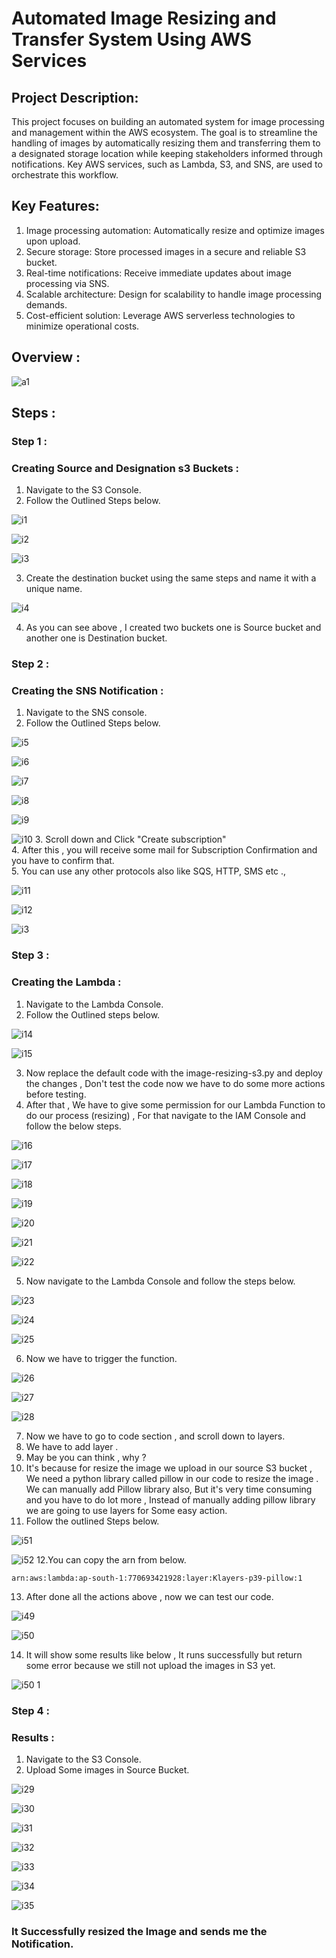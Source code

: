 # Automated Image Resizing and Transfer System Using AWS Services

## Project Description:
This project focuses on building an automated system for image processing and management within the AWS ecosystem. The goal is to streamline the handling of images by automatically resizing them and transferring them to a designated storage location while keeping stakeholders informed through notifications. Key AWS services, such as Lambda, S3, and SNS, are used to orchestrate this workflow.

## Key Features:
1. Image processing automation: Automatically resize and optimize images upon upload.
2. Secure storage: Store processed images in a secure and reliable S3 bucket.
3. Real-time notifications: Receive immediate updates about image processing via SNS.
4. Scalable architecture: Design for scalability to handle image processing demands.
5. Cost-efficient solution: Leverage AWS serverless technologies to minimize operational costs.

## Overview :

![a1](https://github.com/itz-mathesh/image-resizing-using-s3-lambda-and-sns/assets/144098846/d806e90a-365e-4f59-a6ac-2606c74b79e3)



## Steps :
### Step 1 :
### Creating Source and Designation s3 Buckets :

1. Navigate to the S3 Console.
2. Follow the Outlined Steps below.


![i1](https://github.com/itz-mathesh/image-resizing-using-s3-lambda-and-sns/assets/144098846/fcf47c3c-3b40-4952-a0b5-5f53fe3d6444)


![i2](https://github.com/itz-mathesh/image-resizing-using-s3-lambda-and-sns/assets/144098846/038c999c-e926-4613-9a23-2d5593c8fd95)


![i3](https://github.com/itz-mathesh/image-resizing-using-s3-lambda-and-sns/assets/144098846/5cc0025f-29ac-40bd-8ee3-619271aaba58)

3. Create the destination bucket using the same steps and name it with a unique name.

![i4](https://github.com/itz-mathesh/image-resizing-using-s3-lambda-and-sns/assets/144098846/2b98cf18-6e99-4154-81d9-c3ca5e864938)

4. As you can see above , I created two buckets one is Source bucket and another one is Destination bucket.

### Step 2 :
### Creating the SNS Notification :

1. Navigate to the SNS console.
2. Follow the Outlined Steps below.


![i5](https://github.com/itz-mathesh/image-resizing-using-s3-lambda-and-sns/assets/144098846/50ae0833-cc4a-4cdd-9d03-2554cf981104)


![i6](https://github.com/itz-mathesh/image-resizing-using-s3-lambda-and-sns/assets/144098846/bd101082-a68f-4f12-8131-412766a0835a)



![i7](https://github.com/itz-mathesh/image-resizing-using-s3-lambda-and-sns/assets/144098846/12321adb-93ea-4715-9416-9ad0c3dd7ca3)


![i8](https://github.com/itz-mathesh/image-resizing-using-s3-lambda-and-sns/assets/144098846/50d699f3-6501-418e-8303-9f4f113325ef)


![i9](https://github.com/itz-mathesh/image-resizing-using-s3-lambda-and-sns/assets/144098846/96b45ba6-822d-4961-b5d1-e70fab104ac6)


![i10](https://github.com/itz-mathesh/image-resizing-using-s3-lambda-and-sns/assets/144098846/9da24906-1523-4158-8c9c-0a3c23902dbc)
3. Scroll down and Click "Create subscription" <br>
4. After this , you will receive some mail for Subscription Confirmation and you have to confirm that.<br>
5. You can use any other protocols also like SQS, HTTP, SMS etc .,<br>


![i11](https://github.com/itz-mathesh/image-resizing-using-s3-lambda-and-sns/assets/144098846/39c7c7d2-e9c0-41e7-b3e9-54802bf871d5)


![i12](https://github.com/itz-mathesh/image-resizing-using-s3-lambda-and-sns/assets/144098846/3bb970d6-b6de-4d45-a7d7-8738987d32b7)


![i3](https://github.com/itz-mathesh/image-resizing-using-s3-lambda-and-sns/assets/144098846/00b10697-1827-4304-b130-a4856e780570)



### Step 3 :
### Creating the Lambda :

1. Navigate to the Lambda Console.
2. Follow the Outlined steps below.

![i14](https://github.com/itz-mathesh/image-resizing-using-s3-lambda-and-sns/assets/144098846/c90eaf3b-2a38-46dc-80f2-a097febf0e95)



![i15](https://github.com/itz-mathesh/image-resizing-using-s3-lambda-and-sns/assets/144098846/1eeca065-8dbd-41d4-953d-59cec42c87bc)

3. Now replace the default code with the image-resizing-s3.py and deploy the changes , Don't test the code now we have to do some more actions before testing.
4. After that , We have to give some permission for our Lambda Function to do our process (resizing) , For that navigate to the IAM Console and follow the below steps.


![i16](https://github.com/itz-mathesh/image-resizing-using-s3-lambda-and-sns/assets/144098846/c49c69dc-7e60-4fd1-835c-4b1581e3122e)

![i17](https://github.com/itz-mathesh/image-resizing-using-s3-lambda-and-sns/assets/144098846/c983d5e0-e443-42c1-ab03-5bdea50434df)


![i18](https://github.com/itz-mathesh/image-resizing-using-s3-lambda-and-sns/assets/144098846/2eb8707d-bb9c-40e6-a4cb-3fb9688fe4b2)


![i19](https://github.com/itz-mathesh/image-resizing-using-s3-lambda-and-sns/assets/144098846/e7ab7943-e876-402c-b074-ad3b4873484e)


![i20](https://github.com/itz-mathesh/image-resizing-using-s3-lambda-and-sns/assets/144098846/70bc666a-cda0-4374-b01f-1c91e5082770)


![i21](https://github.com/itz-mathesh/image-resizing-using-s3-lambda-and-sns/assets/144098846/d0f40dad-c535-45c0-a19c-402aba93d555)


![i22](https://github.com/itz-mathesh/image-resizing-using-s3-lambda-and-sns/assets/144098846/11be7629-4cf2-4318-adbf-d01873a4655c)

5. Now navigate to the Lambda Console and follow the steps below.


![i23](https://github.com/itz-mathesh/image-resizing-using-s3-lambda-and-sns/assets/144098846/17797c6b-109c-455d-ae15-d412b83182fe)


![i24](https://github.com/itz-mathesh/image-resizing-using-s3-lambda-and-sns/assets/144098846/fd489e94-5129-4bee-a682-ad24a2685233)


![i25](https://github.com/itz-mathesh/image-resizing-using-s3-lambda-and-sns/assets/144098846/69779aa0-34d3-4502-9f9e-4ac15331db99)


6. Now we have to trigger the function.


![i26](https://github.com/itz-mathesh/image-resizing-using-s3-lambda-and-sns/assets/144098846/166aadb1-4d3a-40d8-a70e-681ea507e1d1)


![i27](https://github.com/itz-mathesh/image-resizing-using-s3-lambda-and-sns/assets/144098846/b8dcb311-1914-47bc-96a7-5df62a283954)


![i28](https://github.com/itz-mathesh/image-resizing-using-s3-lambda-and-sns/assets/144098846/76164aba-a478-4590-a7e4-966d3f30078f)


7. Now we have to go to code section , and scroll down to  layers.<br>
8. We have to add layer .<br>
9. May be you can think , why ?<br>
10. It's because for resize the image we upload in our source S3 bucket , We need a python library called pillow in our code to resize the image . We can manually add Pillow library also, But it's very time consuming and you have to do lot more , Instead of manually adding pillow library we are going to use layers for Some easy action.<br>
11. Follow the outlined Steps below.


![i51](https://github.com/itz-mathesh/image-resizing-using-s3-lambda-and-sns/assets/144098846/a4500c08-8a18-4a26-844a-5ad7712ba310)


![i52](https://github.com/itz-mathesh/image-resizing-using-s3-lambda-and-sns/assets/144098846/d20cb878-d8a9-4757-8f42-7596f5448f0f)
12.You can copy the arn from below.

```
arn:aws:lambda:ap-south-1:770693421928:layer:Klayers-p39-pillow:1
```

13. After done all the actions above , now we can test our code.

![i49](https://github.com/itz-mathesh/image-resizing-using-s3-lambda-and-sns/assets/144098846/fa884cf6-e858-44c4-ac03-fa4b4c0de763)


![i50](https://github.com/itz-mathesh/image-resizing-using-s3-lambda-and-sns/assets/144098846/9f13561b-3839-495e-bf69-9ac34605f3c9)

14. It will show some results like below , It runs successfully but return some error because we still not upload the images in S3 yet.


![i50 1](https://github.com/itz-mathesh/image-resizing-using-s3-lambda-and-sns/assets/144098846/d4d73c43-32aa-4ada-bed0-3aa30dd053e4)


### Step 4 :
### Results :

1. Navigate to the S3 Console.
2. Upload Some images in  Source Bucket.


![i29](https://github.com/itz-mathesh/image-resizing-using-s3-lambda-and-sns/assets/144098846/43f39f6f-dc95-4df6-a7b2-7b4f7d631642)



![i30](https://github.com/itz-mathesh/image-resizing-using-s3-lambda-and-sns/assets/144098846/4deb12e5-3597-4ebc-bf28-3b235b058969)


![i31](https://github.com/itz-mathesh/image-resizing-using-s3-lambda-and-sns/assets/144098846/bc0585bd-0e6d-47e3-891b-e5dd3be0da2b)


![i32](https://github.com/itz-mathesh/image-resizing-using-s3-lambda-and-sns/assets/144098846/c9eb1a36-198e-4b90-be94-0c95c9d877c6)


![i33](https://github.com/itz-mathesh/image-resizing-using-s3-lambda-and-sns/assets/144098846/4e827762-b1f7-49d0-90ce-370ddaac014f)


![i34](https://github.com/itz-mathesh/image-resizing-using-s3-lambda-and-sns/assets/144098846/b5933c6c-91d8-4eac-8940-389dbd64d101)


![i35](https://github.com/itz-mathesh/image-resizing-using-s3-lambda-and-sns/assets/144098846/d7bdb74a-9d8f-4d02-b9ad-c1c5e463e75a)

### It Successfully resized the Image and sends me the Notification.
